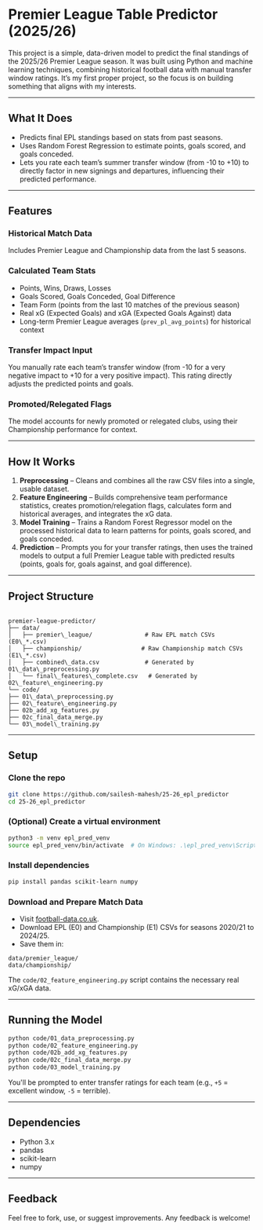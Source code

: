 # Premier League Table Predictor (2025/26)

This project is a simple, data-driven model to predict the final standings of the 2025/26 Premier League season. It was built using Python and machine learning techniques, combining historical football data with manual transfer window ratings. It’s my first proper project, so the focus is on building something that aligns with my interests.

---

## What It Does

- Predicts final EPL standings based on stats from past seasons.
- Uses Random Forest Regression to estimate points, goals scored, and goals conceded.
- Lets you rate each team’s summer transfer window (from -10 to +10) to directly factor in new signings and departures, influencing their predicted performance.

---

## Features

### Historical Match Data
Includes Premier League and Championship data from the last 5 seasons.

### Calculated Team Stats
- Points, Wins, Draws, Losses  
- Goals Scored, Goals Conceded, Goal Difference  
- Team Form (points from the last 10 matches of the previous season)  
- Real xG (Expected Goals) and xGA (Expected Goals Against) data  
- Long-term Premier League averages (`prev_pl_avg_points`) for historical context

### Transfer Impact Input
You manually rate each team’s transfer window (from -10 for a very negative impact to +10 for a very positive impact). This rating directly adjusts the predicted points and goals.

### Promoted/Relegated Flags
The model accounts for newly promoted or relegated clubs, using their Championship performance for context.

---

## How It Works

1. **Preprocessing** – Cleans and combines all the raw CSV files into a single, usable dataset.  
2. **Feature Engineering** – Builds comprehensive team performance statistics, creates promotion/relegation flags, calculates form and historical averages, and integrates the xG data.  
3. **Model Training** – Trains a Random Forest Regressor model on the processed historical data to learn patterns for points, goals scored, and goals conceded.  
4. **Prediction** – Prompts you for your transfer ratings, then uses the trained models to output a full Premier League table with predicted results (points, goals for, goals against, and goal difference).

---

## Project Structure

```

premier-league-predictor/
├── data/
│   ├── premier\_league/               # Raw EPL match CSVs (E0\_*.csv)
│   ├── championship/                 # Raw Championship match CSVs (E1\_*.csv)
│   ├── combined\_data.csv             # Generated by 01\_data\_preprocessing.py
│   └── final\_features\_complete.csv   # Generated by 02\_feature\_engineering.py
└── code/
├── 01\_data\_preprocessing.py
├── 02\_feature\_engineering.py
├── 02b_add_xg_features.py
├── 02c_final_data_merge.py
└── 03\_model\_training.py

````

---

## Setup

### Clone the repo

```bash
git clone https://github.com/sailesh-mahesh/25-26_epl_predictor
cd 25-26_epl_predictor
````

### (Optional) Create a virtual environment

```bash
python3 -m venv epl_pred_venv
source epl_pred_venv/bin/activate  # On Windows: .\epl_pred_venv\Scripts\activate
```

### Install dependencies

```bash
pip install pandas scikit-learn numpy
```

### Download and Prepare Match Data

* Visit [football-data.co.uk](https://www.football-data.co.uk/).
* Download EPL (E0) and Championship (E1) CSVs for seasons 2020/21 to 2024/25.
* Save them in:

```
data/premier_league/
data/championship/
```

The `code/02_feature_engineering.py` script contains the necessary real xG/xGA data.

---

## Running the Model

```bash
python code/01_data_preprocessing.py
python code/02_feature_engineering.py
python code/02b_add_xg_features.py
python code/02c_final_data_merge.py
python code/03_model_training.py
```

You'll be prompted to enter transfer ratings for each team (e.g., `+5` = excellent window, `-5` = terrible).

---

## Dependencies

* Python 3.x
* pandas
* scikit-learn
* numpy

---

## Feedback

Feel free to fork, use, or suggest improvements. Any feedback is welcome!

